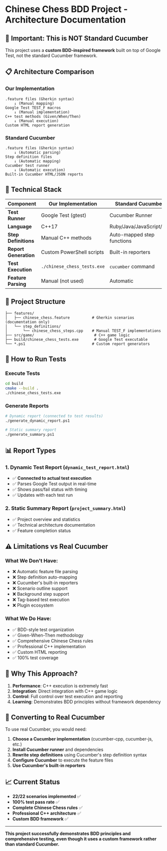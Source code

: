 # Chinese Chess BDD Project - Architecture Documentation

## 🎯 Important: This is NOT Standard Cucumber

This project uses a **custom BDD-inspired framework** built on top of Google Test, not the standard Cucumber framework.

## 📋 Architecture Comparison

### Our Implementation
```
.feature files (Gherkin syntax) 
    ↓ (Manual mapping)
Google Test TEST_F macros
    ↓ (Manual implementation)  
C++ test methods (Given/When/Then)
    ↓ (Manual execution)
Custom HTML report generation
```

### Standard Cucumber
```
.feature files (Gherkin syntax)
    ↓ (Automatic parsing)
Step definition files 
    ↓ (Automatic mapping)
Cucumber test runner
    ↓ (Automatic execution)
Built-in Cucumber HTML/JSON reports
```

## 🔧 Technical Stack

| Component | Our Implementation | Standard Cucumber |
|-----------|-------------------|-------------------|
| **Test Runner** | Google Test (gtest) | Cucumber Runner |
| **Language** | C++17 | Ruby/Java/JavaScript/etc |
| **Step Definitions** | Manual C++ methods | Auto-mapped step functions |
| **Report Generation** | Custom PowerShell scripts | Built-in reporters |
| **Test Execution** | `./chinese_chess_tests.exe` | `cucumber` command |
| **Feature Parsing** | Manual (not used) | Automatic |

## 📁 Project Structure

```
├── features/
│   ├── chinese_chess.feature          # Gherkin scenarios (documentation only)
│   └── step_definitions/
│       └── chinese_chess_steps.cpp    # Manual TEST_F implementations
├── src/game/                           # C++ game logic
├── build/chinese_chess_tests.exe       # Google Test executable
└── *.ps1                              # Custom report generators
```

## 🚀 How to Run Tests

### Execute Tests
```bash
cd build
cmake --build .
./chinese_chess_tests.exe
```

### Generate Reports
```bash
# Dynamic report (connected to test results)
./generate_dynamic_report.ps1

# Static summary report  
./generate_summary.ps1
```

## 📊 Report Types

### 1. Dynamic Test Report (`dynamic_test_report.html`)
- ✅ **Connected to actual test execution**
- ✅ Parses Google Test output in real-time
- ✅ Shows pass/fail status with timing
- ✅ Updates with each test run

### 2. Static Summary Report (`project_summary.html`)  
- ✅ Project overview and statistics
- ✅ Technical architecture documentation
- ✅ Feature completion status

## ⚠️ Limitations vs Real Cucumber

### What We Don't Have:
- ❌ Automatic feature file parsing
- ❌ Step definition auto-mapping  
- ❌ Cucumber's built-in reporters
- ❌ Scenario outline support
- ❌ Background step support
- ❌ Tag-based test execution
- ❌ Plugin ecosystem

### What We Do Have:
- ✅ BDD-style test organization
- ✅ Given-When-Then methodology
- ✅ Comprehensive Chinese Chess rules
- ✅ Professional C++ implementation
- ✅ Custom HTML reporting
- ✅ 100% test coverage

## 🎯 Why This Approach?

1. **Performance**: C++ execution is extremely fast
2. **Integration**: Direct integration with C++ game logic
3. **Control**: Full control over test execution and reporting
4. **Learning**: Demonstrates BDD principles without framework dependency

## 🔄 Converting to Real Cucumber

To use real Cucumber, you would need:

1. **Choose a Cucumber implementation** (cucumber-cpp, cucumber-js, etc.)
2. **Install Cucumber runner** and dependencies
3. **Rewrite step definitions** using Cucumber's step definition syntax
4. **Configure Cucumber** to execute the feature files
5. **Use Cucumber's built-in reporters**

## 📈 Current Status

- **22/22 scenarios implemented** ✅
- **100% test pass rate** ✅  
- **Complete Chinese Chess rules** ✅
- **Professional C++ architecture** ✅
- **Custom BDD framework** ✅

---

**This project successfully demonstrates BDD principles and comprehensive testing, even though it uses a custom framework rather than standard Cucumber.**
